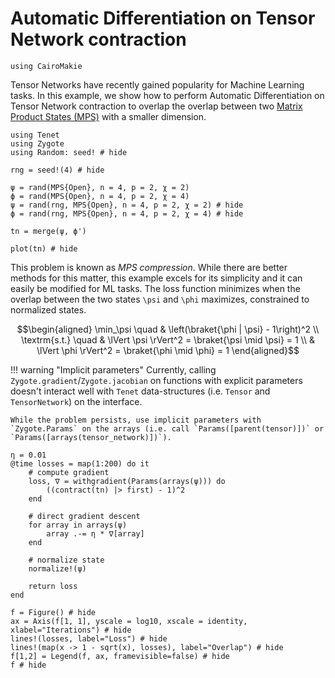 # Automatic Differentiation on Tensor Network contraction

```@setup autodiff
using CairoMakie
```

Tensor Networks have recently gained popularity for Machine Learning tasks.
In this example, we show how to perform Automatic Differentiation on Tensor Network contraction to overlap the overlap between two [Matrix Product States (MPS)](@ref) with a smaller dimension.

```@example autodiff
using Tenet
using Zygote
using Random: seed! # hide

rng = seed!(4) # hide

ψ = rand(MPS{Open}, n = 4, p = 2, χ = 2)
ϕ = rand(MPS{Open}, n = 4, p = 2, χ = 4)
ψ = rand(rng, MPS{Open}, n = 4, p = 2, χ = 2) # hide
ϕ = rand(rng, MPS{Open}, n = 4, p = 2, χ = 4) # hide

tn = merge(ψ, ϕ')

plot(tn) # hide
```

This problem is known as _MPS compression_.
While there are better methods for this matter, this example excels for its simplicity and it can easily be modified for ML tasks.
The loss function minimizes when the overlap between the two states ``\psi`` and ``\phi`` maximizes, constrained to normalized states.

```math
\begin{aligned}
\min_\psi \quad & \left(\braket{\phi | \psi} - 1\right)^2 \\
\textrm{s.t.} \quad & \lVert \psi \rVert^2 = \braket{\psi \mid \psi} = 1 \\
 & \lVert \phi \rVert^2 = \braket{\phi \mid \phi} = 1
\end{aligned}
```

!!! warning "Implicit parameters"
    Currently, calling `Zygote.gradient`/`Zygote.jacobian` on functions with explicit parameters doesn't interact well with `Tenet` data-structures (i.e. `Tensor` and `TensorNetwork`) on the interface.

    While the problem persists, use implicit parameters with `Zygote.Params` on the arrays (i.e. call `Params([parent(tensor)])` or `Params([arrays(tensor_network)])`).

```@example autodiff
η = 0.01
@time losses = map(1:200) do it
    # compute gradient
    loss, ∇ = withgradient(Params(arrays(ψ))) do
        ((contract(tn) |> first) - 1)^2
    end

    # direct gradient descent
    for array in arrays(ψ)
        array .-= η * ∇[array]
    end

    # normalize state
    normalize!(ψ)

    return loss
end

f = Figure() # hide
ax = Axis(f[1, 1], yscale = log10, xscale = identity, xlabel="Iterations") # hide
lines!(losses, label="Loss") # hide
lines!(map(x -> 1 - sqrt(x), losses), label="Overlap") # hide
f[1,2] = Legend(f, ax, framevisible=false) # hide
f # hide
```
